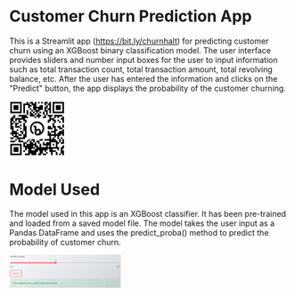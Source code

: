# Customer Churn Prediction App 

This is a Streamlit app (https://bit.ly/churnhalt) for predicting customer churn using an XGBoost binary classification model. The user interface provides sliders and number input boxes for the user to input information such as total transaction count, total transaction amount, total revolving balance, etc. After the user has entered the information and clicks on the "Predict" button, the app displays the probability of the customer churning.

<img src="image/bitly.png" alt="QR_Code" width="100">

# Model Used
The model used in this app is an XGBoost classifier. It has been pre-trained and loaded from a saved model file. The model takes the user input as a Pandas DataFrame and uses the predict_proba() method to predict the probability of customer churn. 

<img src="image/image_app.png" alt="app" width="200">
